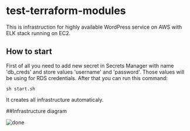 # test-terraform-modules
This is infrastruction for highly available WordPress service on AWS with ELK stack running on EC2.

## How to start
First of all you need to add new secret in Secrets Manager with name 'db_creds' and store values 'username' and 'password'. Those values will be using for RDS credentials. After that you can run this command:

```sh start.sh```

It creates all infrastructure automaticaly.


##Infrastructure diagram

![done](https://user-images.githubusercontent.com/37243126/228896222-38328654-ccc5-4ad4-ac0b-ed5544c86349.jpg)
